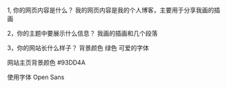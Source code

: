 1, 你的网页内容是什么？
	我的网页内容是我的个人博客，主要用于分享我画的插画

2，你的主题中要展示什么信息？
	我画的插画和几个段落

3，你的网站长什么样子？
	背景颜色 绿色
	可爱的字体




网站主页背景颜色   #93DD4A

使用字体  Open Sans